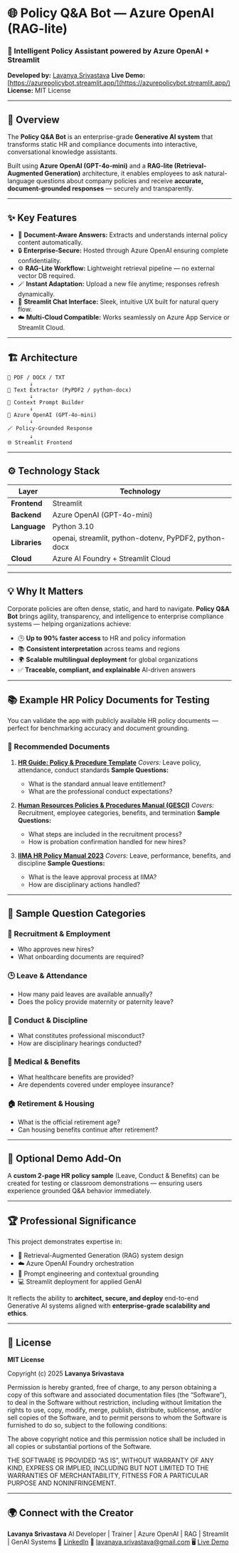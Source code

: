 # 🌐 Policy Q&A Bot — Azure OpenAI (RAG-lite)

### 🧠 Intelligent Policy Assistant powered by Azure OpenAI + Streamlit

**Developed by:** [Lavanya Srivastava](https://www.linkedin.com/in/lavanya-srivastava/)
**Live Demo:** [https://azurepolicybot.streamlit.app/](https://azurepolicybot.streamlit.app/)
**License:** MIT License

---

## 🚀 Overview

The **Policy Q&A Bot** is an enterprise-grade **Generative AI system** that transforms static HR and compliance documents into interactive, conversational knowledge assistants.

Built using **Azure OpenAI (GPT-4o-mini)** and a **RAG-lite (Retrieval-Augmented Generation)** architecture, it enables employees to ask natural-language questions about company policies and receive **accurate, document-grounded responses** — securely and transparently.

---

## ✨ Key Features

* 📄 **Document-Aware Answers:** Extracts and understands internal policy content automatically.
* 🔒 **Enterprise-Secure:** Hosted through Azure OpenAI ensuring complete confidentiality.
* ⚙️ **RAG-Lite Workflow:** Lightweight retrieval pipeline — no external vector DB required.
* 🪄 **Instant Adaptation:** Upload a new file anytime; responses refresh dynamically.
* 💬 **Streamlit Chat Interface:** Sleek, intuitive UX built for natural query flow.
* ☁️ **Multi-Cloud Compatible:** Works seamlessly on Azure App Service or Streamlit Cloud.

---

## 🏗️ Architecture

```
📁 PDF / DOCX / TXT
       ↓
🧩 Text Extractor (PyPDF2 / python-docx)
       ↓
💬 Context Prompt Builder
       ↓
🤖 Azure OpenAI (GPT-4o-mini)
       ↓
🪄 Policy-Grounded Response
       ↓
🌐 Streamlit Frontend
```

---

## ⚙️ Technology Stack

| Layer         | Technology                                            |
| ------------- | ----------------------------------------------------- |
| **Frontend**  | Streamlit                                             |
| **Backend**   | Azure OpenAI (GPT-4o-mini)                            |
| **Language**  | Python 3.10                                           |
| **Libraries** | openai, streamlit, python-dotenv, PyPDF2, python-docx |
| **Cloud**     | Azure AI Foundry + Streamlit Cloud                    |

---

## 💡 Why It Matters

Corporate policies are often dense, static, and hard to navigate.
**Policy Q&A Bot** brings agility, transparency, and intelligence to enterprise compliance systems — helping organizations achieve:

* 🕒 **Up to 90% faster access** to HR and policy information
* 📚 **Consistent interpretation** across teams and regions
* 🌍 **Scalable multilingual deployment** for global organizations
* ✅ **Traceable, compliant, and explainable** AI-driven answers

---

## 📚 Example HR Policy Documents for Testing

You can validate the app with publicly available HR policy documents — perfect for benchmarking accuracy and document grounding.

### 🔹 Recommended Documents

1. **[HR Guide: Policy & Procedure Template](https://communityfoundations.ca/wp-content/uploads/2021/08/HR-Guide_-Policy-and-Procedure-Template.pdf)**
   *Covers:* Leave policy, attendance, conduct standards
   **Sample Questions:**

   * What is the standard annual leave entitlement?
   * What are the professional conduct expectations?

2. **[Human Resources Policies & Procedures Manual (GESCI)](https://www.gesci.org/fileadmin/user_upload/HUMAN_RESOURCE_POLICIES_-_GESCI__June_2018.pdf)**
   *Covers:* Recruitment, employee categories, benefits, and termination
   **Sample Questions:**

   * What steps are included in the recruitment process?
   * How is probation confirmation handled for new hires?

3. **[IIMA HR Policy Manual 2023](https://www.iima.ac.in/sites/default/files/2023-01/HR%20Policy%20Manual%202023%20%288%29.pdf)**
   *Covers:* Leave, performance, benefits, and discipline
   **Sample Questions:**

   * What is the leave approval process at IIMA?
   * How are disciplinary actions handled?

---

## 💬 Sample Question Categories

### 🧾 Recruitment & Employment

* Who approves new hires?
* What onboarding documents are required?

### 🕒 Leave & Attendance

* How many paid leaves are available annually?
* Does the policy provide maternity or paternity leave?

### 💼 Conduct & Discipline

* What constitutes professional misconduct?
* How are disciplinary hearings conducted?

### 🏥 Medical & Benefits

* What healthcare benefits are provided?
* Are dependents covered under employee insurance?

### 🏠 Retirement & Housing

* What is the official retirement age?
* Can housing benefits continue after retirement?

---

## 🧩 Optional Demo Add-On

A **custom 2-page HR policy sample** (Leave, Conduct & Benefits) can be created for testing or classroom demonstrations — ensuring users experience grounded Q&A behavior immediately.

---

## 🏆 Professional Significance

This project demonstrates expertise in:

* 🧠 Retrieval-Augmented Generation (RAG) system design
* ☁️ Azure OpenAI Foundry orchestration
* 🎯 Prompt engineering and contextual grounding
* 💻 Streamlit deployment for applied GenAI

It reflects the ability to **architect, secure, and deploy** end-to-end Generative AI systems aligned with **enterprise-grade scalability and ethics**.

---

## 📄 License

**MIT License**

Copyright (c) 2025 **Lavanya Srivastava**

Permission is hereby granted, free of charge, to any person obtaining a copy
of this software and associated documentation files (the “Software”), to deal
in the Software without restriction, including without limitation the rights
to use, copy, modify, merge, publish, distribute, sublicense, and/or sell
copies of the Software, and to permit persons to whom the Software is
furnished to do so, subject to the following conditions:

The above copyright notice and this permission notice shall be included in
all copies or substantial portions of the Software.

THE SOFTWARE IS PROVIDED “AS IS”, WITHOUT WARRANTY OF ANY KIND, EXPRESS OR
IMPLIED, INCLUDING BUT NOT LIMITED TO THE WARRANTIES OF MERCHANTABILITY,
FITNESS FOR A PARTICULAR PURPOSE AND NONINFRINGEMENT.

---

## 🌍 Connect with the Creator

**Lavanya Srivastava**
AI Developer | Trainer | Azure OpenAI | RAG | Streamlit | GenAI Systems
🔗 [LinkedIn](https://www.linkedin.com/in/lavanya-srivastava/)
📧 [lavanaya.srivastava@gmail.com](mailto:lavanaya.srivastava@gmail.com)
🖥️ [Live Demo](https://azurepolicybot.streamlit.app/)

